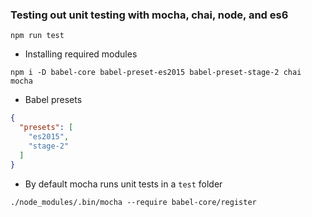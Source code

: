 ### Testing out unit testing with mocha, chai, node, and es6

```
npm run test
```

- Installing required modules
```
npm i -D babel-core babel-preset-es2015 babel-preset-stage-2 chai mocha
```
- Babel presets
```json
{
  "presets": [
    "es2015",
    "stage-2"  
  ]
}
```
- By default mocha runs unit tests in a `test` folder
```
./node_modules/.bin/mocha --require babel-core/register
```
